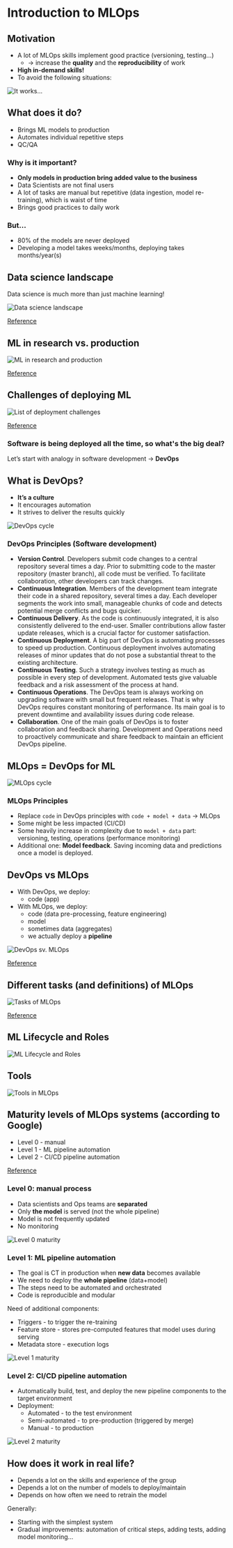# Introduction to MLOps

## Motivation

- A lot of MLOps skills implement good practice (versioning, testing…)
  - -> increase the **quality** and the **reproducibility** of work
- **High in-demand skills!**
- To avoid the following situations:

![It works...](./assets/works.jpg)

## What does it do?

- Brings ML models to production
- Automates individual repetitive steps
- QC/QA

### Why is it important?

- **Only models in production bring added value to the business**
- Data Scientists are not final users
- A lot of tasks are manual but repetitive (data ingestion, model re-training), which is waist of time
- Brings good practices to daily work

### But...

- 80% of the models are never deployed
- Developing a model takes weeks/months, deploying takes months/year(s)

## Data science landscape

Data science is much more than just machine learning!

![Data science landscape](./assets/ds_landscape.png)

[Reference](https://proceedings.neurips.cc/paper/2015/file/86df7dcfd896fcaf2674f757a2463eba-Paper.pdf)

## ML in research vs. production

![ML in research and production](./assets/ml_research_prod.png)

[Reference](https://www.youtube.com/watch?v=g08qBcdk3Ss)

## Challenges of deploying ML

![List of deployment challenges](./assets/deployment_challenges.png)

[Reference](https://arxiv.org/pdf/2011.09926.pdf)

### Software is being deployed all the time, so what's the big deal?

Let’s start with analogy in software development -> **DevOps**

## What is DevOps?

- **It’s a culture**
- It encourages automation
- It strives to deliver the results quickly

![DevOps cycle](./assets/devops.png)

### DevOps Principles (Software development)

- **Version Control**. Developers submit code changes to a central repository several times a day. Prior to submitting code to the master repository (master branch), all code must be verified. To facilitate collaboration, other developers can track changes.
- **Continuous Integration**. Members of the development team integrate their code in a shared repository, several times a day. Each developer segments the work into small, manageable chunks of code and detects potential merge conflicts and bugs quicker.
- **Continuous Delivery**. As the code is continuously integrated, it is also consistently delivered to the end-user. Smaller contributions allow faster update releases, which is a crucial factor for customer satisfaction.
- **Continuous Deployment**. A big part of DevOps is automating processes to speed up production. Continuous deployment involves automating releases of minor updates that do not pose a substantial threat to the existing architecture.
- **Continuous Testing**. Such a strategy involves testing as much as possible in every step of development. Automated tests give valuable feedback and a risk assessment of the process at hand.
- **Continuous Operations**. The DevOps team is always working on upgrading software with small but frequent releases. That is why DevOps requires constant monitoring of performance. Its main goal is to prevent downtime and availability issues during code release.
- **Collaboration**. One of the main goals of DevOps is to foster collaboration and feedback sharing. Development and Operations need to proactively communicate and share feedback to maintain an efficient DevOps pipeline.

## MLOps = DevOps for ML

![MLOps cycle](./assets/mlops.png)

### MLOps Principles

- Replace `code` in DevOps principles with `code + model + data` -> MLOps
- Some might be less impacted (CI/CD)
- Some heavily increase in complexity due to `model + data` part: versioning, testing, operations (performance monitoring)
- Additional one: **Model feedback**. Saving incoming data and predictions once a model is deployed.

## DevOps vs MLOps

- With DevOps, we deploy:
  - code (app)
- With MLOps, we deploy:
  - code (data pre-processing, feature engineering)
  - model
  - sometimes data (aggregates)
  - we actually deploy a **pipeline**

![DevOps sv. MLOps](./assets/devops_vs_mlops.png)

[Reference](https://www.youtube.com/watch?v=pqppGvTJm-A)

## Different tasks (and definitions) of MLOps

![Tasks of MLOps](./assets/mlops_tasks.png)

[Reference](https://www.youtube.com/watch?v=VCUDo9umKEQ)

## ML Lifecycle and Roles

![ML Lifecycle and Roles](./assets/mlops_roles.png)

## Tools

![Tools in MLOps](./assets/mlops_tools.png)

## Maturity levels of MLOps systems (according to Google)

- Level 0 - manual
- Level 1 - ML pipeline automation
- Level 2 - CI/CD pipeline automation

[Reference](https://cloud.google.com/architecture/mlops-continuous-delivery-and-automation-pipelines-in-machine-learning)

### Level 0: manual process

- Data scientists and Ops teams are **separated**
- Only **the model** is served (not the whole pipeline)
- Model is not frequently updated
- No monitoring

![Level 0 maturity](./assets/level_0.png)

### Level 1: ML pipeline automation

- The goal is CT in production when **new data** becomes available
- We need to deploy the **whole pipeline** (data+model)
- The steps need to be automated and orchestrated
- Code is reproducible and modular

Need of additional components:

- Triggers - to trigger the re-training
- Feature store - stores pre-computed features that model uses during serving
- Metadata store - execution logs

![Level 1 maturity](./assets/level_1.png)

### Level 2: CI/CD pipeline automation

- Automatically build, test, and deploy the new pipeline components to the target environment
- Deployment:
  - Automated - to the test environment
  - Semi-automated - to pre-production (triggered by merge)
  - Manual - to production

![Level 2 maturity](./assets/level_2.png)

## How does it work in real life?

- Depends a lot on the skills and experience of the group
- Depends a lot on the number of models to deploy/maintain
- Depends on how often we need to retrain the model

Generally:
- Starting with the simplest system  
- Gradual improvements: automation of critical steps, adding tests, adding model monitoring...
